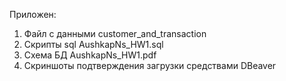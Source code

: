 Приложен:
1. Файл с данными customer_and_transaction
2. Скрипты sql AushkapNs_HW1.sql
3. Схема БД AushkapNs_HW1.pdf
4. Скриншоты подтверждения загрузки средствами DBeaver
